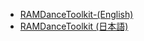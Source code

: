 - [RAMDanceToolkit-(English)](RAMDanceToolkit-(English))
- [RAMDanceToolkit (日本語)]( RAMDanceToolkit-(日本語) )